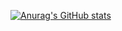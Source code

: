 
[![Anurag's GitHub stats](https://github-readme-stats.vercel.app/api?username=jatin9996)](https://github.com/jatin9996/github-readme-stats)

